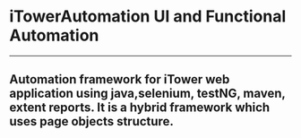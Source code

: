 iTowerAutomation UI and Functional Automation 
=============================================

---

## Automation framework for iTower web application using java,selenium, testNG, maven, extent reports. It is a hybrid framework which uses page objects structure. 
